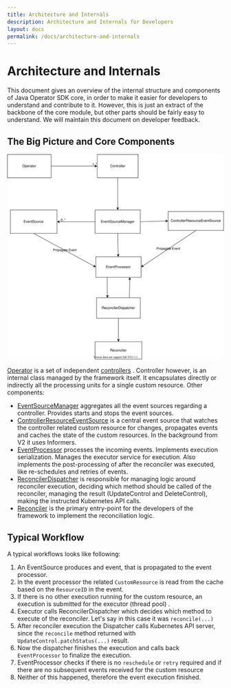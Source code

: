 ```yaml
---
title: Architecture and Internals
description: Architecture and Internals for Developers
layout: docs
permalink: /docs/architecture-and-internals
---
```


# Architecture and Internals

This document gives an overview of the internal structure and components of Java Operator SDK core, in order to make it
easier for developers to understand and contribute to it. However, this is just an extract of the backbone of the core
module, but other parts should be fairly easy to understand. We will maintain this document on developer feedback.

## The Big Picture and Core Components

![Alt text for broken image link](../assets/images/architecture.svg)

[Operator](https://github.com/java-operator-sdk/java-operator-sdk/blob/main/operator-framework-core/src/main/java/io/javaoperatorsdk/operator/Operator.java)
is a set of
independent [controllers](https://github.com/java-operator-sdk/java-operator-sdk/blob/main/operator-framework-core/src/main/java/io/javaoperatorsdk/operator/processing/Controller.java)
. Controller however, is an internal class managed by the framework itself. It encapsulates directly or indirectly all
the processing units for a single custom resource. Other components:

- [EventSourceManager](https://github.com/java-operator-sdk/java-operator-sdk/blob/main/operator-framework-core/src/main/java/io/javaoperatorsdk/operator/processing/event/EventSourceManager.java)
  aggregates all the event sources regarding a controller. Provides starts and stops the event sources.
- [ControllerResourceEventSource](https://github.com/java-operator-sdk/java-operator-sdk/blob/main/operator-framework-core/src/main/java/io/javaoperatorsdk/operator/processing/event/source/controller/ControllerResourceEventSource.java)
  is a central event source that watches the controller related custom resource for changes, propagates events and
  caches the state of the custom resources. In the background from V2 it uses Informers.
- [EventProcessor](https://github.com/java-operator-sdk/java-operator-sdk/blob/main/operator-framework-core/src/main/java/io/javaoperatorsdk/operator/processing/event/EventProcessor.java)
  processes the incoming events. Implements execution serialization. Manages the executor service for execution. Also
  implements the post-processing of after the reconciler was executed, like re-schedules and retries of events.
- [ReconcilerDispatcher](https://github.com/java-operator-sdk/java-operator-sdk/blob/main/operator-framework-core/src/main/java/io/javaoperatorsdk/operator/processing/event/ReconciliationDispatcher.java)
  is responsible for managing logic around reconciler execution, deciding which method should be called of the
  reconciler, managing the result
  (UpdateControl and DeleteControl), making the instructed Kubernetes API calls.
- [Reconciler](https://github.com/java-operator-sdk/java-operator-sdk/blob/main/operator-framework-core/src/main/java/io/javaoperatorsdk/operator/api/reconciler/Reconciler.java)
  is the primary entry-point for the developers of the framework to implement the reconciliation logic.

## Typical Workflow

A typical workflows looks like following:

1. An EventSource produces and event, that is propagated to the event processor.
2. In the event processor the related `CustomResource` is read from the cache based on the `ResourceID` in the event.
3. If there is no other execution running for the custom resource, an execution is submitted for the executor (thread
   pool) .
4. Executor calls ReconcilerDispatcher which decides which method to execute of the reconciler. Let's say in this case it
   was `reconcile(...)`
5. After reconciler execution the Dispatcher calls Kubernetes API server, since the `reconcile` method returned
   with `UpdateControl.patchStatus(...)` result.
6. Now the dispatcher finishes the execution and calls back `EventProcessor` to finalize the execution.
7. EventProcessor checks if there is no `reschedule` or `retry` required and if there are no subsequent events received
   for the custom resource
8. Neither of this happened, therefore the event execution finished.
